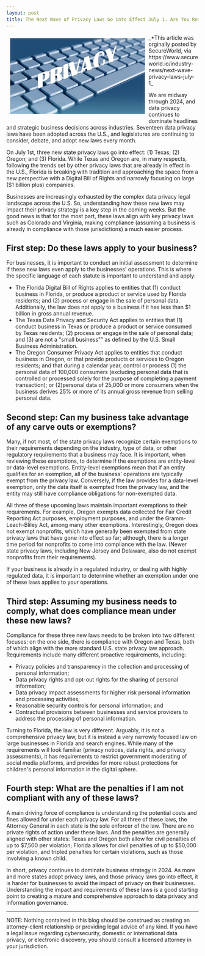 ```yaml
---
layout: post
title: The Next Wave of Privacy Laws Go into Effect July 1. Are You Ready?
---
```

<img style="float: left; max-width:70%; height:auto; margin:10px; " src="/images/keyboard-895556_1280.jpg">
_*This article was orginally posted by SecureWorld, via https://www.secureworld.io/industry-news/next-wave-privacy-laws-july-1_

We are midway through 2024, and data privacy continues to dominate headlines and strategic business decisions across industries. Seventeen data privacy laws have been adopted across the U.S., and legislatures are continuing to consider, debate, and adopt new laws every month.

On July 1st, three new state privacy laws go into effect: (1) Texas; (2) Oregon; and (3) Florida. While Texas and Oregon are, in many respects, following the trends set by other privacy laws that are already in effect in the U.S., Florida is breaking with tradition and approaching the space from a new perspective with a Digital Bill of Rights and narrowly focusing on large ($1 billion plus) companies.

Businesses are increasingly exhausted by the complex data privacy legal landscape across the U.S. So, understanding how these new laws may impact their privacy strategy is a key step in the coming weeks. But the good news is that for the most part, these laws align with key privacy laws such as Colorado and Virginia, making compliance (assuming a business is already in compliance with those jurisdictions) a much easier process.

## First step: Do these laws apply to your business?
For businesses, it is important to conduct an initial assessment to determine if these new laws even apply to the businesses' operations. This is where the specific language of each statute is important to understand and apply:
* The Florida Digital Bill of Rights applies to entities that (1) conduct business in Florida, or produce a product or service used by Florida residents; and (2) process or engage in the sale of personal data. Additionally, the law does not apply to a business if it has less than $1 billion in gross annual revenue.
* The Texas Data Privacy and Security Act applies to entities that (1) conduct business in Texas or produce a product or service consumed by Texas residents; (2) process or engage in the sale of personal data; and (3) are not a "small business"” as defined by the U.S. Small Business Administration.
* The Oregon Consumer Privacy Act applies to entities that conduct business in Oregon, or that provide products or services to Oregon residents; and that during a calendar year, control or process (1) the personal data of 100,000 consumers (excluding personal data that is controlled or processed solely for the purpose of completing a payment transaction); or (2)personal data of 25,000 or more consumers when the business derives 25% or more of its annual gross revenue from selling personal data.

## Second step: Can my business take advantage of any carve outs or exemptions?
Many, if not most, of the state privacy laws recognize certain exemptions to their requirements depending on the industry, type of data, or other regulatory requirements that a business may face. It is important, when reviewing these exemptions, to determine if the exemptions are entity-level or data-level exemptions. Entity-level exemptions mean that if an entity qualifies for an exemption, all of the business' operations are typically exempt from the privacy law. Conversely, if the law provides for a data-level exemption, only the data itself is exempted from the privacy law, and the entity may still have compliance obligations for non-exempted data. 

All three of these upcoming laws maintain important exemptions to their requirements. For example, Oregon exempts data collected for Fair Credit Reporting Act purposes, employment purposes, and under the Gramm-Leach-Bliley Act, among many other exemptions. Interestingly, Oregon does not exempt nonprofits, which have generally been exempted from state privacy laws that have gone into effect so far; although, there is a longer time period for nonprofits to come into compliance with the law. (Newer state privacy laws, including New Jersey and Delaware, also do not exempt nonprofits from their requirements).  

If your business is already in a regulated industry, or dealing with highly regulated data, it is important to determine whether an exemption under one of these laws applies to your operations. 

## Third step: Assuming my business needs to comply, what does compliance mean under these new laws?
Compliance for these three new laws needs to be broken into two different focuses: on the one side, there is compliance with Oregon and Texas, both of which align with the more standard U.S. state privacy law approach. Requirements include many different proactive requirements, including:
* Privacy policies and transparency in the collection and processing of personal information;
* Data privacy rights and opt-out rights for the sharing of personal information;
* Data privacy impact assessments for higher risk personal information and processing activities;
* Reasonable security controls for personal information; and
* Contractual provisions between businesses and service providers to address the processing of personal information.

Turning to Florida, the law is very different. Arguably, it is not a comprehensive privacy law, but it is instead a very narrowly focused law on large businesses in Florida and search engines. While many of the requirements will look familiar (privacy notices, data rights, and privacy assessments), it has requirements to restrict government moderating of social media platforms, and provides for more robust protections for children's personal information in the digital sphere. 

## Fourth step: What are the penalties if I am not compliant with any of these laws?
A main driving force of compliance is understanding the potential costs and fines allowed for under each privacy law. For all three of these laws, the Attorney General in each state is the sole enforcer of the law. There are no private rights of action under these laws. And the penalties are generally aligned with other states: Texas and Oregon both allow for civil penalties of up to $7,500 per violation; Florida allows for civil penalties of up to $50,000 per violation, and tripled penalties for certain violations, such as those involving a known child.

In short, privacy continues to dominate business strategy in 2024. As more and more states adopt privacy laws, and those privacy laws go into effect, it is harder for businesses to avoid the impact of privacy on their businesses. Understanding the impact and requirements of these laws is a good starting point to creating a mature and comprehensive approach to data privacy and information governance.
________________________________________
NOTE: Nothing contained in this blog should be construed as creating an attorney-client relationship or providing legal advice of any kind. If you have a legal issue regarding cybersecurity, domestic or international data privacy, or electronic discovery, you should consult a licensed attorney in your jurisdiction.
